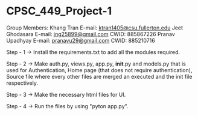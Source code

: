 # CPSC_449_Project-1

Group Members:
Khang Tran            E-mail: ktran1405@csu.fullerton.edu
Jeet Ghodasara        E-mail: jng25899@gmail.com        CWID: 885867226
Pranav Upadhyay       E-mail: pranavu29@gmail.com       CWID: 885210716



Step - 1 -> Install the requirements.txt to add all the modules required.



Step - 2 -> Make auth.py, views.py, app.py, __init__.py and models.py that is used for Authentication, Home page (that does not require authentication), Source file where every other files are merged an executed and the init file respectively.



Step - 3 -> Make the necessary html files for UI.



Step - 4 -> Run the files by using "pyton app.py".
